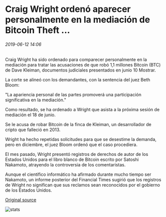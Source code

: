 # Craig Wright ordenó aparecer personalmente en la mediación de Bitcoin Theft ...

###### 2019-06-12 14:06

Craig Wright ha sido ordenado para comparecer personalmente en la mediación para tratar las acusaciones de que robó 1,1 millones Bitcoin (BTC) de Dave Kleiman, documentos judiciales presentados en junio 10 Mostrar.

La corte se alineó con los demandantes, con la sentencia del juez Beth Bloom:

"La apariencia personal de las partes promoverá una participación significativa en la mediación."

Como resultado, se ha ordenado a Wright que asista a la próxima sesión de mediación el 18 de junio.

Se le acusa de robar Bitcoin de la finca de Kleiman, un desarrollador de cripto que falleció en 2013.

Wright ha hecho repetidas solicitudes para que se desestime la demanda, pero en diciembre, el juez Bloom ordenó que el caso procediera.

El mes pasado, Wright presentó registros de derechos de autor de los Estados Unidos para el libro blanco de Bitcoin escrito por Satoshi Nakamoto, atrayendo la controversia de los comentaristas.

Aunque el científico informático ha afirmado durante mucho tiempo ser Nakamoto, un informe posterior del Financial Times sugirió que los registros de Wright no significan que sus reclamos sean reconocidos por el gobierno de los Estados Unidos.

[Original source](https://cointelegraph.com/news/craig-wright-ordered-to-personally-appear-at-bitcoin-theft-mediation)

![stats](https://c.statcounter.com/11760860/0/a89fa40b/1/ "stats")